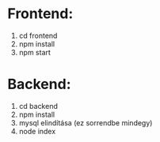 # Frontend:
1. cd frontend
2. npm install
3. npm start

# Backend:
1. cd backend
2. npm install
3. mysql elindítása (ez sorrendbe mindegy)
4. node index